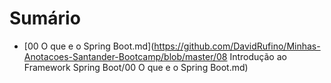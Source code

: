# Sumário

- [00 O que e o Spring Boot.md](https://github.com/DavidRufino/Minhas-Anotacoes-Santander-Bootcamp/blob/master/08 Introdução ao Framework Spring Boot/00 O que e o Spring Boot.md)

